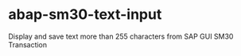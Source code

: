 # abap-sm30-text-input
Display and save text more than 255 characters from SAP GUI SM30 Transaction
